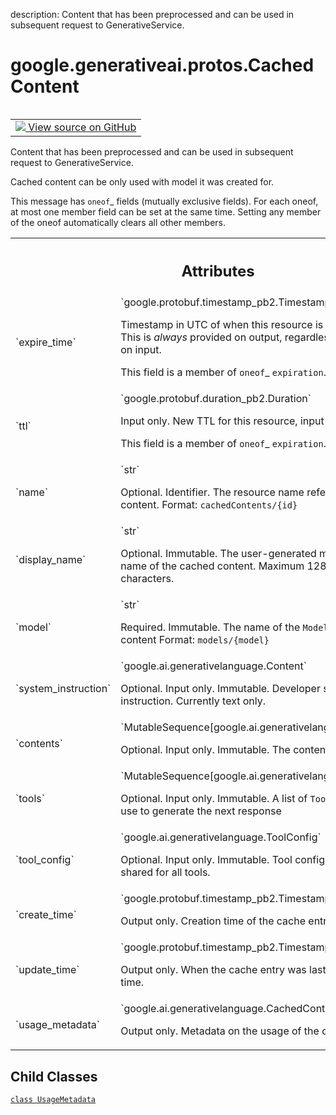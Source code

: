 description: Content that has been preprocessed and can be used in subsequent request to GenerativeService.

<div itemscope itemtype="http://developers.google.com/ReferenceObject">
<meta itemprop="name" content="google.generativeai.protos.CachedContent" />
<meta itemprop="path" content="Stable" />
<meta itemprop="property" content="UsageMetadata"/>
</div>

# google.generativeai.protos.CachedContent

<!-- Insert buttons and diff -->

<table class="tfo-notebook-buttons tfo-api nocontent" align="left">
<td>
  <a target="_blank" href="https://github.com/googleapis/google-cloud-python/tree/main/packages/google-ai-generativelanguage/google/ai/generativelanguage_v1beta/types/cached_content.py#L34-L179">
    <img src="https://www.tensorflow.org/images/GitHub-Mark-32px.png" />
    View source on GitHub
  </a>
</td>
</table>



Content that has been preprocessed and can be used in subsequent request to GenerativeService.

<!-- Placeholder for "Used in" -->

Cached content can be only used with model it was created for.

This message has `oneof`_ fields (mutually exclusive fields).
For each oneof, at most one member field can be set at the same time.
Setting any member of the oneof automatically clears all other
members.




<!-- Tabular view -->
 <table class="responsive fixed orange">
<colgroup><col width="214px"><col></colgroup>
<tr><th colspan="2"><h2 class="add-link">Attributes</h2></th></tr>

<tr>
<td>
`expire_time`<a id="expire_time"></a>
</td>
<td>
`google.protobuf.timestamp_pb2.Timestamp`

Timestamp in UTC of when this resource is considered
expired. This is *always* provided on output, regardless of
what was sent on input.

This field is a member of `oneof`_ ``expiration``.
</td>
</tr><tr>
<td>
`ttl`<a id="ttl"></a>
</td>
<td>
`google.protobuf.duration_pb2.Duration`

Input only. New TTL for this resource, input
only.

This field is a member of `oneof`_ ``expiration``.
</td>
</tr><tr>
<td>
`name`<a id="name"></a>
</td>
<td>
`str`

Optional. Identifier. The resource name referring to the
cached content. Format: ``cachedContents/{id}``

</td>
</tr><tr>
<td>
`display_name`<a id="display_name"></a>
</td>
<td>
`str`

Optional. Immutable. The user-generated
meaningful display name of the cached content.
Maximum 128 Unicode characters.

</td>
</tr><tr>
<td>
`model`<a id="model"></a>
</td>
<td>
`str`

Required. Immutable. The name of the ``Model`` to use for
cached content Format: ``models/{model}``

</td>
</tr><tr>
<td>
`system_instruction`<a id="system_instruction"></a>
</td>
<td>
`google.ai.generativelanguage.Content`

Optional. Input only. Immutable. Developer
set system instruction. Currently text only.

</td>
</tr><tr>
<td>
`contents`<a id="contents"></a>
</td>
<td>
`MutableSequence[google.ai.generativelanguage.Content]`

Optional. Input only. Immutable. The content
to cache.
</td>
</tr><tr>
<td>
`tools`<a id="tools"></a>
</td>
<td>
`MutableSequence[google.ai.generativelanguage.Tool]`

Optional. Input only. Immutable. A list of ``Tools`` the
model may use to generate the next response
</td>
</tr><tr>
<td>
`tool_config`<a id="tool_config"></a>
</td>
<td>
`google.ai.generativelanguage.ToolConfig`

Optional. Input only. Immutable. Tool config.
This config is shared for all tools.

</td>
</tr><tr>
<td>
`create_time`<a id="create_time"></a>
</td>
<td>
`google.protobuf.timestamp_pb2.Timestamp`

Output only. Creation time of the cache
entry.
</td>
</tr><tr>
<td>
`update_time`<a id="update_time"></a>
</td>
<td>
`google.protobuf.timestamp_pb2.Timestamp`

Output only. When the cache entry was last
updated in UTC time.
</td>
</tr><tr>
<td>
`usage_metadata`<a id="usage_metadata"></a>
</td>
<td>
`google.ai.generativelanguage.CachedContent.UsageMetadata`

Output only. Metadata on the usage of the
cached content.
</td>
</tr>
</table>



## Child Classes
[`class UsageMetadata`](../../../google/generativeai/protos/CachedContent/UsageMetadata.md)

